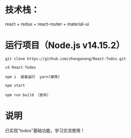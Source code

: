 # 技术栈：
react + redux + react-router + material-ui

# 运行项目（Node.js v14.15.2）
```
git clone https://github.com/zhonganeng/React-Todos.git

cd React-Todos

npm i  或者运行  yarn(推荐)

npm start

npm run build （发布）
```

# 说明
已实现“todos”基础功能，学习交流使用！